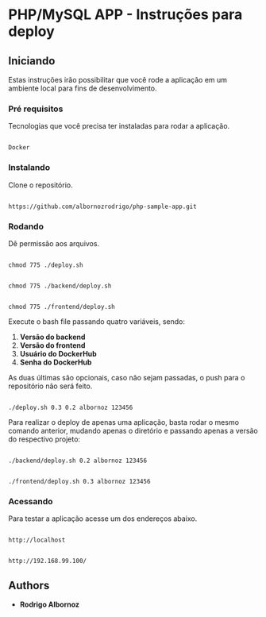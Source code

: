 
# PHP/MySQL APP - Instruções para deploy



## Iniciando



Estas instruções irão possibilitar que você rode a aplicação em um ambiente local para fins de desenvolvimento.



### Pré requisitos

Tecnologias que você precisa ter instaladas para rodar a aplicação.

```

Docker

```

### Instalando

Clone o repositório.

```

https://github.com/albornozrodrigo/php-sample-app.git

```



### Rodando

Dê permissão aos arquivos.

```

chmod 775 ./deploy.sh

```

```

chmod 775 ./backend/deploy.sh

```

```

chmod 775 ./frontend/deploy.sh

```

Execute o bash file passando quatro variáveis, sendo:
1. **Versão do backend**
2. **Versão do frontend**
3. **Usuário do DockerHub**
4. **Senha do DockerHub**

As duas últimas são opcionais, caso não sejam passadas, o push para o repositório não será feito.
```

./deploy.sh 0.3 0.2 albornoz 123456

```

Para realizar o deploy de apenas uma aplicação, basta rodar o mesmo comando anterior, mudando apenas o diretório e passando apenas a versão do respectivo projeto:

```

./backend/deploy.sh 0.2 albornoz 123456

```

```

./frontend/deploy.sh 0.3 albornoz 123456

```



### Acessando

Para testar a aplicação acesse um dos endereços abaixo.

```

http://localhost

```

```

http://192.168.99.100/

```


## Authors

*  **Rodrigo Albornoz**